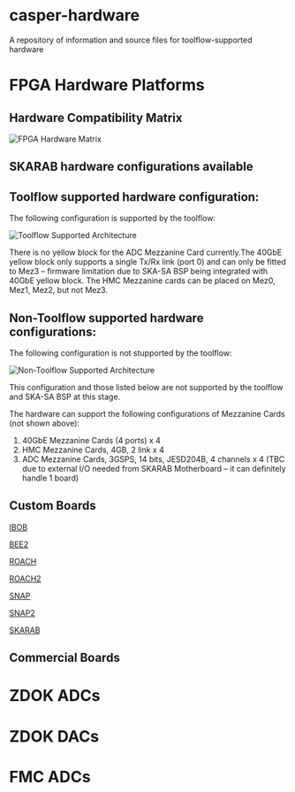 # casper-hardware
A repository of information and source files for toolflow-supported hardware

# FPGA Hardware Platforms

## Hardware Compatibility Matrix

![FPGA Hardware Matrix](https://github.com/casper-astro/casper-hardware/raw/master/FPGA_Hosts/hw-matrix.png)

## SKARAB hardware configurations available

## Toolflow supported hardware configuration:

The following configuration is supported by the toolflow:

![Toolflow Supported Architecture](https://github.com/casper-astro/casper-hardware/raw/master/FPGA_Hosts/skarab-toolflow-supported-architecture.png)

There is no yellow block for the ADC Mezzanine Card currently.The 40GbE yellow block only supports a single Tx/Rx link (port 0) and can only be fitted to Mez3 – firmware limitation due to SKA-SA BSP being integrated with 40GbE yellow block. The HMC Mezzanine cards can be placed on Mez0, Mez1, Mez2, but not Mez3.

## Non-Toolflow supported hardware configurations:

The following configuration is not stupported by the toolflow:

![Non-Toolflow Supported Architecture](https://github.com/casper-astro/casper-hardware/raw/master/FPGA_Hosts/skarab-toolflow-non-supported-architecture.png)

This configuration and those listed below are not supported by the toolflow and SKA-SA BSP at this stage. 

The hardware can support the following configurations of Mezzanine Cards (not shown above):

1) 40GbE Mezzanine Cards (4 ports) x 4 
2) HMC Mezzanine Cards, 4GB, 2 link x 4
3) ADC Mezzanine Cards, 3GSPS, 14 bits, JESD204B, 4 channels x 4 (TBC due to external I/O needed from SKARAB Motherboard – it can definitely handle 1 board)



## Custom Boards

[IBOB](https://github.com/casper-astro/casper-hardware/wiki/IBOB)

[BEE2](https://github.com/casper-astro/casper-hardware/wiki/BEE2)

[ROACH](https://github.com/casper-astro/casper-hardware/wiki/ROACH)

[ROACH2](https://github.com/casper-astro/casper-hardware/wiki/ROACH2)

[SNAP](https://github.com/casper-astro/casper-hardware/wiki/SNAP)

[SNAP2](https://github.com/casper-astro/casper-hardware/wiki/SNAP2)

[SKARAB](https://github.com/casper-astro/casper-hardware/wiki/SKARAB)


## Commercial Boards

# ZDOK ADCs

# ZDOK DACs

# FMC ADCs

